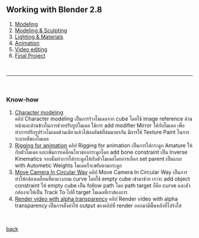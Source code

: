 ## Working with Blender 2.8

1. [Modeling](https://www.youtube.com/watch?v=EIkB1zjWgxI)
2. [Modeling & Sculpting](https://www.youtube.com/watch?v=2CwizAYdaRc&t=35s)
3. [Lighting & Materials](https://www.youtube.com/watch?v=hlBPp0ERPyA&t=159s)
4. [Animation](https://www.youtube.com/watch?v=V6YpWpyV5xQ&t=207s)
5. [Video editing](https://www.youtube.com/watch?v=GaZeoINydXU&t=75s)
6. [Final Project](https://www.youtube.com/watch?v=QOp7FmoBatk)

<br>

-----------------

<br>

### Know-how
1. [Character modeling](https://youtu.be/q8wpgZSwlBk) <br>
คลิป Character modeling เป็นการร้างโมเดลจาก cube โดยใช้ image reference ด้านหน้าและด้านข้างในการช่วยปรับรูปโมเดล ใช้การ add modifier Mirror ให้กับโมเดล เพื่อทำการปรับรูปร่างโมเดลด้านเดียวแล้วได้ผลลัพธ์ที่สมมาตรกัน มีการใช้ Texture Paint ในการระบายสีของโมเดล
2. [Rigging for animation](https://youtu.be/GWlRx_HslAY)
คลิป Rigging for animation เป็นการใส่กระดูก Amature ให้กับตัวโมเดล และเพิ่มการเคลื่อนไหวของกระดูกโดย add bone constraint เป็น Inverse Kinematics จากนั้นทำการใส่กระดูกให้กับตัวโมเดลโดยการเลือก set parent เป็นแบบ with Autometic Weights โมเดลก็จะขยับตามกระดูก
3. [Move Camera In Circular Way](https://youtu.be/5XUJoyZUh1o)
คลิป Move Camera In Circular Way เป็นการทำให้กล้องเคลื่อนที่ตามวงกลม curve โดยใช้ empty cube เข้ามาช่วย เราจะ add object constraint ให้ empty cube เป็น follow path โดย path target ก็คือ curve และตัวกล้องจะให้เป็น Track To ไปที่ target โมเดลที่เราต้องการ 
4. [Render video with alpha transparency](https://youtu.be/Q_L-Q4DQtKw)
คลิป Render video with alpha transparency เป็นการตั้งค่าให้ output ของคลิปที่ render ออกมามีพื้นหลังที่โปร่งใส 
<br>

[back](/CN409/)
